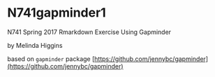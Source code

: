 # N741gapminder1

N741 Spring 2017 Rmarkdown Exercise Using Gapminder

by Melinda Higgins

based on `gapminder` package [https://github.com/jennybc/gapminder](https://github.com/jennybc/gapminder)
